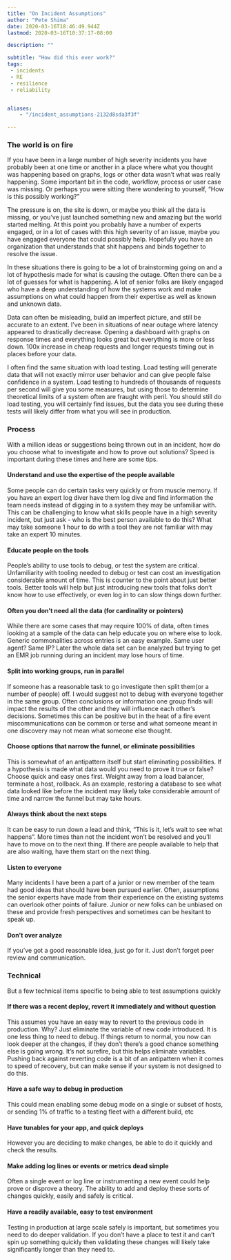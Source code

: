 ```yaml
---
title: "On Incident Assumptions"
author: "Pete Shima"
date: 2020-03-16T18:46:49.944Z
lastmod: 2020-03-16T10:37:17-08:00

description: ""

subtitle: "How did this ever work?"
tags:
 - incidents
 - RE
 - resilience
 - reliability


aliases:
    - "/incident_assumptions-2132d8sda3f3f"

---
```


### The world is on fire

If you have been in a large number of high severity incidents you have probably been at one time or another in a place where what you thought was happening based on graphs, logs or other data wasn’t what was really happening.  Some important bit in the code, workflow, process or user case was missing. Or perhaps you were sitting there wondering to yourself, “How is this possibly working?”

The pressure is on, the site is down, or maybe you think all the data is missing, or you’ve just launched something new and amazing but the world started melting.  At this point you probably have a number of experts engaged, or in a lot of cases with this high severity of an issue, maybe you have engaged everyone that could possibly help.  Hopefully you have an organization that understands that shit happens and binds together to resolve the issue.

In these situations there is going to be a lot of brainstorming going on and a lot of hypothesis made for what is causing the outage. Often there can be a lot of guesses for what is happening.  A lot of senior folks are likely engaged who have a deep understanding of how the systems work and make assumptions on what could happen from their expertise as well as known and unknown data.

Data can often be misleading, build an imperfect picture, and still be accurate to an extent.  I’ve been in situations of near outage where latency appeared to drastically decrease.  Opening a dashboard with graphs on response times and everything looks great but everything is more or less down. 100x increase in cheap requests and longer requests timing out in places before your data.  

I often find the same situation with load testing.  Load testing will generate data that will not exactly mirror user behavior and can give people false confidence in a system.  Load testing to hundreds of thousands of requests per second will give you some measures, but using those to determine theoretical limits of a system often are fraught with peril.  You should still do load testing, you will certainly find issues, but the data you see during these tests will likely differ from what you will see in production.  

### Process 

With a million ideas or suggestions being thrown out in an incident, how do you choose what to investigate and how to prove out solutions?  Speed is important during these times and here are some tips.

#### Understand and use the expertise of the people available
Some people can do certain tasks very quickly or from muscle memory.  If you have an expert log diver have them log dive and find information the team needs instead of digging in to a system they may be unfamiliar with.  This can be challenging to know what skills people have in a high severity incident, but just ask - who is the best person available to do this?  What may take someone 1 hour to do with a tool they are not familiar with may take an expert 10 minutes.  

#### Educate people on the tools
People’s ability to use tools to debug, or test the system are critical.  Unfamiliarity with tooling needed to debug or test can cost an investigation considerable amount of time.  This is counter to the point about just better tools. Better tools will help but just introducing new tools that folks don’t know how to use effectively, or even log in to can slow things down further.  

#### Often you don’t need all the data (for cardinality or pointers)
While there are some cases that may require 100% of data, often times looking at a sample of the data can help educate you on where else to look.  Generic commonalities across entries is an easy example.  Same user agent?  Same IP?  Later the whole data set can be analyzed but trying to get an EMR job running during an incident may lose hours of time.

#### Split into working groups, run in parallel
If someone has a reasonable task to go investigate then split them(or a number of people) off.  I would suggest not to debug with everyone together in the same group.  Often conclusions or information one group finds will impact the results of the other and they will influence each other’s decisions.  Sometimes this can be positive but in the heat of a fire event miscommunications can be common or terse and what someone meant in one discovery may not mean what someone else thought.

#### Choose options that narrow the funnel, or eliminate possibilities
This is somewhat of an antipattern itself but start eliminating possibilities.  If a hypothesis is made what data would you need to prove it true or false?  Choose quick and easy ones first.  Weight away from a load balancer, terminate a host, rollback.  As an example, restoring a database to see what data looked like before the incident may likely take considerable amount of time and narrow the funnel but may take hours.

#### Always think about the next steps
It can be easy to run down a lead and think, “This is it, let’s wait to see what happens”. More times than not the incident won’t be resolved and you’ll have to move on to the next thing.  If there are people available to help that are also waiting, have them start on the next thing.

#### Listen to everyone
Many incidents I have been a part of a junior or new member of the team had good ideas that should have been pursued earlier.  Often, assumptions the senior experts have made from their experience on the existing systems can overlook other points of failure.  Junior or new folks can be unbiased on these and provide fresh perspectives and sometimes can be hesitant to speak up.

#### Don’t over analyze
If you’ve got a good reasonable idea, just go for it.  Just don’t forget peer review and communication.


### Technical
But a few technical items specific to being able to test assumptions quickly

#### If there was a recent deploy, revert it immediately and without question
This assumes you have an easy way to revert to the previous code in production.  Why?  Just eliminate the variable of new code introduced.  It is one less thing to need to debug.  If things return to normal, you now can look deeper at the changes, if they don’t there’s a good chance something else is going wrong.  It’s not surefire, but this helps eliminate variables.  Pushing back against reverting code is a bit of an antipattern when it comes to speed of recovery, but can make sense if your system is not designed to do this.

#### Have a safe way to debug in production
This could mean enabling some debug mode on a single or subset of hosts, or sending 1% of traffic to a testing fleet with a different build, etc

#### Have tunables for your app, and quick deploys
However you are deciding to make changes, be able to do it quickly and check the results.

#### Make adding log lines or events or metrics dead simple
Often a single event or log line or instrumenting a new event could help prove or disprove a theory.  The ability to add and deploy these sorts of changes quickly, easily and safely is critical.

#### Have a readily available, easy to test environment
Testing in production at large scale safely is important, but sometimes you need to do deeper validation.  If you don’t have a place to test it and can’t spin up something quickly then validating these changes will likely take significantly longer than they need to.
